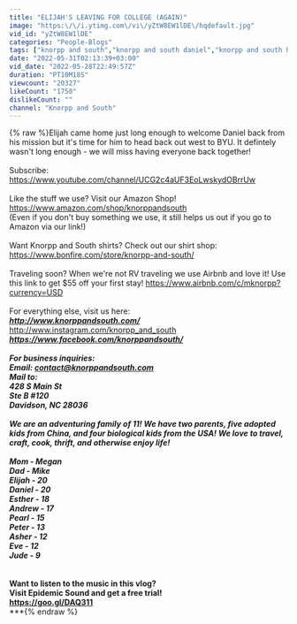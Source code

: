 ```yaml
---
title: "ELIJAH'S LEAVING FOR COLLEGE (AGAIN)"
image: "https:\/\/i.ytimg.com\/vi\/yZtW8EW1lDE\/hqdefault.jpg"
vid_id: "yZtW8EW1lDE"
categories: "People-Blogs"
tags: ["knorpp and south","knorpp and south daniel","knorpp and south house tour"]
date: "2022-05-31T02:13:39+03:00"
vid_date: "2022-05-28T22:49:57Z"
duration: "PT10M18S"
viewcount: "20327"
likeCount: "1750"
dislikeCount: ""
channel: "Knorpp and South"
---
```

{% raw %}Elijah came home just long enough to welcome Daniel back from his mission but it's time for him to head back out west to BYU.  It defintely wasn't long enough - we will miss having everyone back together!<br /><br />Subscribe: <a rel="nofollow" target="blank" href="https://www.youtube.com/channel/UCG2c4aUF3EoLwskydOBrrUw">https://www.youtube.com/channel/UCG2c4aUF3EoLwskydOBrrUw</a><br /><br />Like the stuff we use?  Visit our Amazon Shop! <a rel="nofollow" target="blank" href="https://www.amazon.com/shop/knorppandsouth">https://www.amazon.com/shop/knorppandsouth</a><br />(Even if you don't buy something we use, it still helps us out if you go to Amazon via our link!)<br /><br />Want Knorpp and South shirts?  Check out our shirt shop: <a rel="nofollow" target="blank" href="https://www.bonfire.com/store/knorpp-and-south/">https://www.bonfire.com/store/knorpp-and-south/</a><br /><br />Traveling soon?  When we're not RV traveling we use Airbnb and love it!  Use this link to get $55 off your first stay!  <a rel="nofollow" target="blank" href="https://www.airbnb.com/c/mknorpp?currency=USD">https://www.airbnb.com/c/mknorpp?currency=USD</a><br /><br />For everything else, visit us here:<br />***<a rel="nofollow" target="blank" href="http://www.knorppandsouth.com/">http://www.knorppandsouth.com/</a><br />***<a rel="nofollow" target="blank" href="http://www.instagram.com/knorpp_and_south">http://www.instagram.com/knorpp_and_south</a><br />***<a rel="nofollow" target="blank" href="https://www.facebook.com/knorppandsouth/">https://www.facebook.com/knorppandsouth/</a><br /><br />For business inquiries:<br />Email: contact@knorppandsouth.com<br />Mail to:<br />428 S Main St<br />Ste B #120<br />Davidson, NC 28036<br /><br />We are an adventuring family of 11!  We have two parents, five adopted kids from China, and four biological kids from the USA!  We love to travel, craft, cook, thrift, and otherwise enjoy life!  <br /><br />Mom - Megan<br />Dad - Mike<br />Elijah - 20<br />Daniel - 20<br />Esther - 18<br />Andrew - 17<br />Pearl - 15<br />Peter - 13<br />Asher - 12<br />Eve - 12<br />Jude - 9<br /><br />*****************************************************<br />Want to listen to the music in this vlog?  <br />Visit Epidemic Sound and get a free trial! <br /><a rel="nofollow" target="blank" href="https://goo.gl/DAQ311">https://goo.gl/DAQ311</a><br />*****************************************************{% endraw %}
